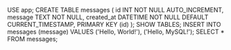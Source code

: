 USE app;
CREATE TABLE messages (
  id INT NOT NULL AUTO_INCREMENT,
  message TEXT NOT NULL,
  created_at DATETIME NOT NULL DEFAULT CURRENT_TIMESTAMP,
  PRIMARY KEY (id)
);
SHOW TABLES;
INSERT INTO messages (message) VALUES ('Hello, World!'), ('Hello, MySQL!');
SELECT * FROM messages;